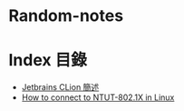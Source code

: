 # Random-notes

# Index 目錄

- [Jetbrains CLion 簡述](/docs/JBCLion.md)
- [How to connect to NTUT-802.1X in Linux](/docs/NTUT-802.1X.md)

